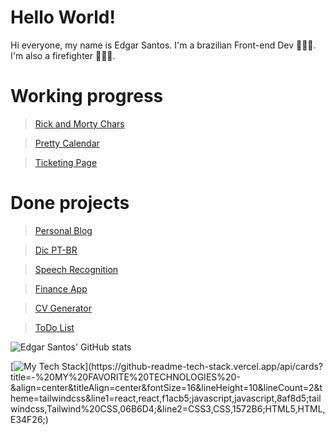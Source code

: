 # Hello World!

Hi everyone, my name is Edgar Santos. I'm a brazilian Front-end Dev 👨🏽‍💻. I'm also a firefighter 👨🏽‍🚒.

# Working progress

> [Rick and Morty Chars](https://github.com/edgarrps/rick-and-morty)

> [Pretty Calendar](https://github.com/edgarrps/pretty-calendar)

> [Ticketing Page](https://github.com/edgarrps/ticketing-page)


#


# Done projects
> [Personal Blog](https://github.com/edgarrps/personal-blog)

> [Dic PT-BR](https://github.com/edgarrps/dic-ptbr)

> [Speech Recognition](https://github.com/edgarrps/speech-recognition)

> [Finance App](https://github.com/edgarrps/finance-app)

> [CV Generator](https://github.com/edgarrps/cv-generator)

> [ToDo List](https://github.com/edgarrps/todo-list)


![Edgar Santos' GitHub stats](https://github-readme-stats.vercel.app/api?username=edgarrps&show_icons=true)

[![My Tech Stack](https://github-readme-tech-stack.vercel.app/api/cards?title=-%20MY%20FAVORITE%20TECHNOLOGIES%20-&align=center&titleAlign=center&fontSize=16&lineHeight=10&lineCount=2&theme=tailwindcss&line1=react,react,f1acb5;javascript,javascript,8af8d5;tailwindcss,Tailwind%20CSS,06B6D4;&line2=CSS3,CSS,1572B6;HTML5,HTML,E34F26;)](https://github-readme-tech-stack.vercel.app/api/cards?title=-%20MY%20FAVORITE%20TECHNOLOGIES%20-&align=center&titleAlign=center&fontSize=16&lineHeight=10&lineCount=2&theme=tailwindcss&line1=react,react,f1acb5;javascript,javascript,8af8d5;tailwindcss,Tailwind%20CSS,06B6D4;&line2=CSS3,CSS,1572B6;HTML5,HTML,E34F26;)
